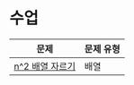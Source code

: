 # 수업

|문제|문제 유형|
|:--:|:--------|
|[n^2 배열 자르기](https://programmers.co.kr/learn/courses/30/lessons/87390)|배열|
